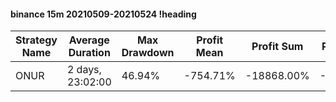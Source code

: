 #### binance 15m 20210509-20210524 !heading
| Strategy Name | Average Duration | Max Drawdown | Profit Mean | Profit Sum | Profit Total | Trade Count | Win Rate |
| ------------- | ---------------- | ------------ | ----------- | ---------- | ------------ | ----------- | -------- |
| ONUR          | 2 days, 23:02:00 | 46.94%       | -754.71%    | -18868.00% | -4019.00%    | 25          | 80.00%   |